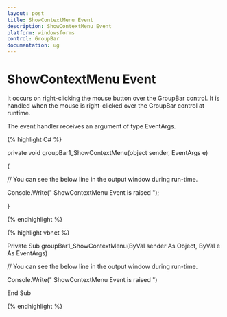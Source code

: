 ```yaml
---
layout: post
title: ShowContextMenu Event
description: ShowContextMenu Event
platform: windowsforms
control: GroupBar
documentation: ug
---
```

# ShowContextMenu Event

It occurs on right-clicking the mouse button over the GroupBar control. It is handled when the mouse is right-clicked over the GroupBar control at runtime.

The event handler receives an argument of type EventArgs.

{% highlight C# %}  

private void groupBar1_ShowContextMenu(object sender, EventArgs e)

{

  // You can see the below line in the output window during run-time.

Console.Write(" ShowContextMenu Event is raised ");

}

{% endhighlight %}



{% highlight vbnet %} 

Private Sub groupBar1_ShowContextMenu(ByVal sender As Object, ByVal e As EventArgs)

  // You can see the below line in the output window during run-time.

Console.Write(" ShowContextMenu Event is raised ")

End Sub

{% endhighlight %}